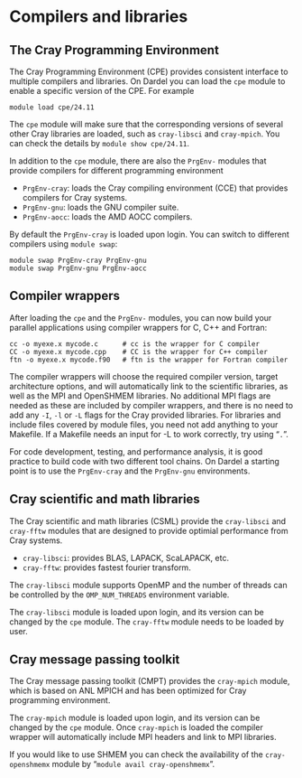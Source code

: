 

# Compilers and libraries

## The Cray Programming Environment

The Cray Programming Environment (CPE) provides consistent interface to multiple compilers and libraries.
On Dardel you can load the `cpe` module to enable a specific version of the CPE. For example

```text
module load cpe/24.11
```

The `cpe` module will make sure that the corresponding versions of several other Cray libraries are loaded,
such as `cray-libsci` and `cray-mpich`. You can check the details by `module show cpe/24.11`.

In addition to the `cpe` module, there are also the `PrgEnv-` modules that provide compilers for
different programming environment

- `PrgEnv-cray`: loads the Cray compiling environment (CCE) that provides compilers for Cray systems.
- `PrgEnv-gnu`: loads the GNU compiler suite.
- `PrgEnv-aocc`: loads the AMD AOCC compilers.

By default the `PrgEnv-cray` is loaded upon login. You can switch to different compilers using
`module swap`:

```text
module swap PrgEnv-cray PrgEnv-gnu
module swap PrgEnv-gnu PrgEnv-aocc
```

## Compiler wrappers

After loading the `cpe` and the `PrgEnv-` modules, you can now build your parallel applications
using compiler wrappers for C, C++ and Fortran:

```text
cc -o myexe.x mycode.c      # cc is the wrapper for C compiler
CC -o myexe.x mycode.cpp    # CC is the wrapper for C++ compiler
ftn -o myexe.x mycode.f90   # ftn is the wrapper for Fortran compiler
```

The compiler wrappers will choose the required compiler version, target architecture options, and will automatically
link to the scientific libraries, as well as the MPI and OpenSHMEM libraries.
No additional MPI flags are needed as these are included by compiler wrappers, and
there is no need to add any `-I`, `-l` or `-L` flags for the Cray provided libraries.
For libraries and include files covered by module files, you need not add anything to your Makefile.
If a Makefile needs an input for -L to work correctly, try using “`.`”.

For code development, testing, and performance analysis, it is good practice to build code with two different tool chains.
On Dardel a starting point is to use the `PrgEnv-cray` and the `PrgEnv-gnu` environments.

## Cray scientific and math libraries

The Cray scientific and math libraries (CSML) provide the `cray-libsci` and `cray-fftw` modules
that are designed to provide optimial performance from Cray systems.

- `cray-libsci`: provides BLAS, LAPACK, ScaLAPACK, etc.
- `cray-fftw`: provides fastest fourier transform.

The `cray-libsci` module supports OpenMP and the number of threads can be controlled by the
`OMP_NUM_THREADS` environment variable.

The `cray-libsci` module is loaded upon login, and its version can be changed by the `cpe` module.
The `cray-fftw` module needs to be loaded by user.

## Cray message passing toolkit

The Cray message passing toolkit (CMPT) provides the `cray-mpich` module, which is based on ANL
MPICH and has been optimized for Cray programming environment.

The `cray-mpich` module is loaded upon login, and its version can be changed by the `cpe` module.
Once `cray-mpich` is loaded the compiler wrapper will automatically include MPI headers and link to
MPI libraries.

If you would like to use SHMEM you can check the availability of the `cray-openshmemx` module by
“`module avail cray-openshmemx`”.
